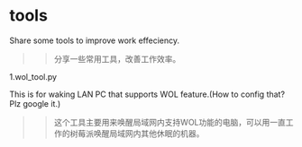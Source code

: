 # tools
Share some tools to improve work effeciency.

>>分享一些常用工具，改善工作效率。

1.wol_tool.py

This is for waking LAN PC that supports WOL feature.(How to config that? Plz google it.)

>>这个工具主要用来唤醒局域网内支持WOL功能的电脑，可以用一直工作的树莓派唤醒局域网内其他休眠的机器。

